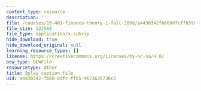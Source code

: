 ```yaml
---
content_type: resource
description: ''
file: /courses/15-401-finance-theory-i-fall-2008/a4430342fb608dfcffb59673626730c2_N8gtnbJuMoo.srt
file_size: 122568
file_type: application/x-subrip
hide_download: true
hide_download_original: null
learning_resource_types: []
license: https://creativecommons.org/licenses/by-nc-sa/4.0/
ocw_type: OCWFile
resourcetype: Other
title: 3play caption file
uid: a4430342-fb60-8dfc-ffb5-9673626730c2
---
```

